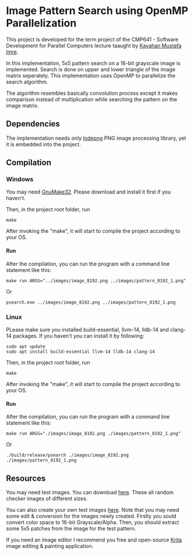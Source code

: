 # Image Pattern Search using OpenMP Parallelization

This project is developed for the term project of the CMP641 - Software Development for Parallel Computers lecture taaught by [Kayahan Mustafa Imre](https://web.cs.hacettepe.edu.tr/~kimre/).

In this implementation, 5x5 pattern search on a 16-bit grayscale image is implemented. Search is done on upper and lower triangle of the image matrix seperately. This implementation uses OpenMP to parallelize the search algorithm.

The algorithm resembles basically convolution process except it makes comparison instead of multiplication while searching the pattern on the image matrix.

## Dependencies

The implementation needs only [lodepng](https://lodev.org/lodepng/) PNG image processing library, yet it is embedded into the project.

## Compilation
### Windows
You may need [GnuMake32](https://gnuwin32.sourceforge.net/downlinks/make.php). Please download and install it first if you haven't.

Then, in the project root folder, run

```
make
```

After invoking the "make", it will start to compile the project according to your OS. 

#### Run

After the compilation, you can run the program with a command line statement like this:

```
make run ARGS="../images/image_8192.png ../images/pattern_8192_1.png"
```

Or

```
psearch.exe ../images/image_8192.png ../images/pattern_8192_1.png
```

### Linux
PLease make sure you installed build-essential, llvm-14, lldb-14 and clang-14 packages. If you haven't you can install it by following:

```
sudo apt update
sudo apt install build-essential llvm-14 lldb-14 clang-14
```

Then, in the project root folder, run

```
make
```

After invoking the "make", it will start to compile the project according to your OS. 

#### Run

After the compilation, you can run the program with a command line statement like this:

```
make run ARGS="./images/image_8192.png ./images/pattern_8192_1.png"
```

Or

```
./build/release/psearch ./images/image_8192.png ./images/pattern_8192_1.png
```

## Resources
You may need test images. You can download [here](https://drive.google.com/file/d/14GBRgUel3fOdJVDOdlZ3HJh3_1vUsWZt/view?usp=sharing). These all random checker images of different sizes.

You can also create your own test images [here](https://onlinetools.com/image/generate-random-image). Note that you may need some edit & conversion for the images newly created. Firstly you sould convert color space to 16-bit Grayscale/Alpha. Then, you should extract some 5x5 patches from the image for the test pattern. 

If you need an image editor I recommend you free and open-source [Krita](https://krita.org/en/) image editing & painting application.

